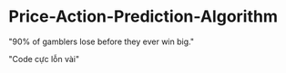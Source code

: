 # Price-Action-Prediction-Algorithm

"90% of gamblers lose before they ever win big."

"Code cực lỗn vài"